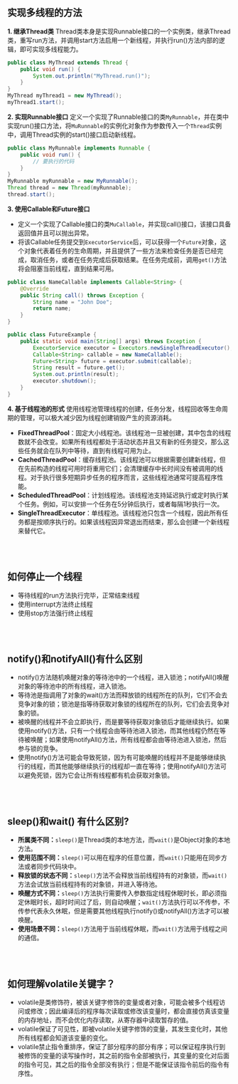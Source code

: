 ## 实现多线程的方法
__1. 继承Thread类__
Thread类本身是实现Runnable接口的一个实例类，继承Thread类，重写run方法，并调用start方法启用一个新线程，并执行run()方法内部的逻辑，即可实现多线程能力。

```Java
public class MyThread extends Thread {
    public void run() {
        System.out.println("MyThread.run()");
    }
}
MyThread myThread1 = new MyThread();
myThread1.start();
```

__2. 实现Runnable接口__
定义一个实现了Runnable接口的类`MyRunnable`，并在类中实现run()接口方法，将`MuRunnable`的实例化对象作为参数传入一个`Thread`实例中，调用Thread实例的start()接口启动新线程。

``` Java
public class MyRunnable implements Runnable {
    public void run() {
        // 要执行的代码
    }
}
MyRunnable myRunnable = new MyRunnable();
Thread thread = new Thread(myRunnable);
thread.start();
```

__3. 使用Callable和Future接口__
- 定义一个实现了Callable接口的类`MuCallable`，并实现call()接口，该接口具备返回值并且可以抛出异常。
- 将该Callable任务提交到`ExecutorService`后，可以获得一个`Future`对象，这个对象代表着任务的生命周期，并且提供了一些方法来检查任务是否已经完成，取消任务，或者在任务完成后获取结果。在任务完成前，调用`get()`方法将会阻塞当前线程，直到结果可用。
  
```Java
public class NameCallable implements Callable<String> {
    @Override
    public String call() throws Exception {
        String name = "John Doe";
        return name;
    }
}

public class FutureExample {
    public static void main(String[] args) throws Exception {
        ExecutorService executor = Executors.newSingleThreadExecutor();
        Callable<String> callable = new NameCallable();
        Future<String> future = executor.submit(callable);
        String result = future.get();
        System.out.println(result);
        executor.shutdown();
    }
}
```

__4. 基于线程池的形式__
使用线程池管理线程的创建，任务分发，线程回收等生命周期的管理，可以极大减少因为线程创建销毁产生的资源消耗。
- **FixedThreadPool**：固定大小线程池。该线程池一旦被创建，其中包含的线程数就不会改变。如果所有线程都处于活动状态并且又有新的任务提交，那么这些任务就会在队列中等待，直到有线程可用为止。
- **CachedThreadPool**：缓存线程池。该线程池可以根据需要创建新线程，但在先前构造的线程可用时将重用它们；会清理缓存中长时间没有被调用的线程。对于执行很多短期异步任务的程序而言，这些线程池通常可提高程序性能。
- **ScheduledThreadPool**：计划线程池。该线程池支持延迟执行或定时执行某个任务。例如，可以安排一个任务在5分钟后执行，或者每隔1秒执行一次。
- **SingleThreadExecutor**：单线程池。该线程池只包含一个线程，因此所有任务都是按顺序执行的。如果该线程因异常退出而结束，那么会创建一个新线程来替代它。

<br></br>

## 如何停止一个线程
- 等待线程的run方法执行完毕，正常结束线程
- 使用interrupt方法终止线程
- 使用stop方法强行终止线程

<br></br>

## notify()和notifyAll()有什么区别
- notify()方法随机唤醒对象的等待池中的一个线程，进入锁池；notifyAll()唤醒对象的等待池中的所有线程，进入锁池。
- 等待池是指调用了对象的wait()方法而释放锁的线程所在的队列，它们不会去竞争对象的锁；锁池是指等待获取对象锁的线程所在的队列，它们会去竞争对象的锁。
- 被唤醒的线程并不会立即执行，而是要等待获取对象锁后才能继续执行。如果使用notify()方法，只有一个线程会由等待池进入锁池，而其他线程仍然在等待被唤醒；如果使用notifyAll()方法，所有线程都会由等待池进入锁池，然后参与锁的竞争。
- 使用notify()方法可能会导致死锁，因为有可能唤醒的线程并不是能够继续执行的线程，而其他能够继续执行的线程却一直在等待；使用notifyAll()方法可以避免死锁，因为它会让所有线程都有机会获取对象锁。

<br></br>

## sleep()和wait() 有什么区别?
- **所属类不同：**`sleep()`是Thread类的本地方法，而`wait()`是Object对象的本地方法。
- **使用范围不同：**`sleep()`可以用在程序的任意位置，而`wait()`只能用在同步方法或者同步代码块中。
- **释放锁的状态不同：**`sleep()`方法不会释放当前线程持有的对象锁，而`wait()`方法会试放当前线程持有的对象锁，并进入等待池。
- **唤醒方式不同：**`sleep()`方法执行需要传入参数指定线程休眠时长，即必须指定休眠时长，超时时间过了后，则自动唤醒；`wait()`方法执行可以不传参，不传参代表永久休眠，但是需要其他线程执行notify()或notifyAll()方法才可以被唤醒。
- **使用场景不同：**`sleep()`方法用于当前线程休眠，而`wait()`方法用于线程之间的通信。


<br></br>

## 如何理解volatile关键字？
- volatile是类修饰符，被该关键字修饰的变量或者对象，可能会被多个线程访问或修改；因此编译后的程序每次读取或修改该变量时，都会直接仿真该变量的内存地址，而不会优化内存读取，从寄存器中读取暂存的值。
- volatile保证了可见性，即被volatile关键字修饰的变量，其发生变化时，其他所有线程都会知道该变量的变化。
- volatile禁止指令重排序，保证了部分程序的部分有序；可以保证程序执行到被修饰的变量的读写操作时，其之前的指令全部被执行，其变量的变化对后面的指令可见，其之后的指令全部没有执行；但是不能保证该指令前后的指令有序性。